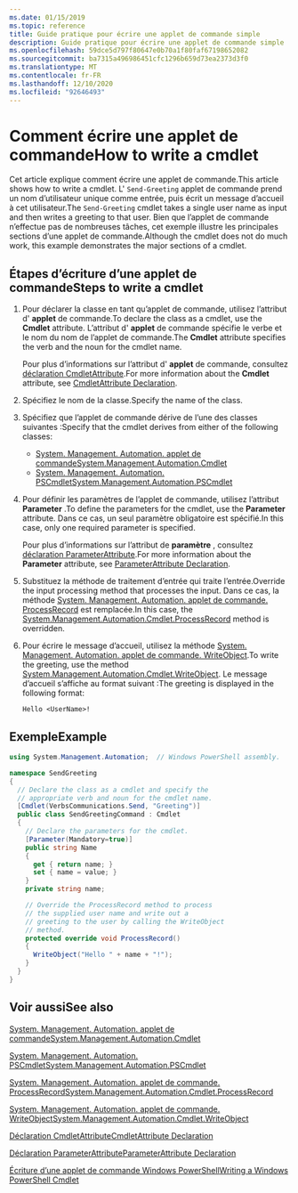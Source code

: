 ```yaml
---
ms.date: 01/15/2019
ms.topic: reference
title: Guide pratique pour écrire une applet de commande simple
description: Guide pratique pour écrire une applet de commande simple
ms.openlocfilehash: 59dce5d797f80647e0b70a1f80faf67198652082
ms.sourcegitcommit: ba7315a496986451cfc1296b659d73ea2373d3f0
ms.translationtype: MT
ms.contentlocale: fr-FR
ms.lasthandoff: 12/10/2020
ms.locfileid: "92646493"
---
```

# <a name="how-to-write-a-cmdlet"></a><span data-ttu-id="658ad-103">Comment écrire une applet de commande</span><span class="sxs-lookup"><span data-stu-id="658ad-103">How to write a cmdlet</span></span>

<span data-ttu-id="658ad-104">Cet article explique comment écrire une applet de commande.</span><span class="sxs-lookup"><span data-stu-id="658ad-104">This article shows how to write a cmdlet.</span></span> <span data-ttu-id="658ad-105">L' `Send-Greeting` applet de commande prend un nom d’utilisateur unique comme entrée, puis écrit un message d’accueil à cet utilisateur.</span><span class="sxs-lookup"><span data-stu-id="658ad-105">The `Send-Greeting` cmdlet takes a single user name as input and then writes a greeting to that user.</span></span> <span data-ttu-id="658ad-106">Bien que l’applet de commande n’effectue pas de nombreuses tâches, cet exemple illustre les principales sections d’une applet de commande.</span><span class="sxs-lookup"><span data-stu-id="658ad-106">Although the cmdlet does not do much work, this example demonstrates the major sections of a cmdlet.</span></span>

## <a name="steps-to-write-a-cmdlet"></a><span data-ttu-id="658ad-107">Étapes d’écriture d’une applet de commande</span><span class="sxs-lookup"><span data-stu-id="658ad-107">Steps to write a cmdlet</span></span>

1. <span data-ttu-id="658ad-108">Pour déclarer la classe en tant qu’applet de commande, utilisez l’attribut d' **applet** de commande.</span><span class="sxs-lookup"><span data-stu-id="658ad-108">To declare the class as a cmdlet, use the **Cmdlet** attribute.</span></span> <span data-ttu-id="658ad-109">L’attribut d' **applet** de commande spécifie le verbe et le nom du nom de l’applet de commande.</span><span class="sxs-lookup"><span data-stu-id="658ad-109">The **Cmdlet** attribute specifies the verb and the noun for the cmdlet name.</span></span>

   <span data-ttu-id="658ad-110">Pour plus d’informations sur l’attribut d' **applet** de commande, consultez [déclaration CmdletAttribute](cmdlet-attribute-declaration.md).</span><span class="sxs-lookup"><span data-stu-id="658ad-110">For more information about the **Cmdlet** attribute, see [CmdletAttribute Declaration](cmdlet-attribute-declaration.md).</span></span>

2. <span data-ttu-id="658ad-111">Spécifiez le nom de la classe.</span><span class="sxs-lookup"><span data-stu-id="658ad-111">Specify the name of the class.</span></span>

3. <span data-ttu-id="658ad-112">Spécifiez que l’applet de commande dérive de l’une des classes suivantes :</span><span class="sxs-lookup"><span data-stu-id="658ad-112">Specify that the cmdlet derives from either of the following classes:</span></span>

   * [<span data-ttu-id="658ad-113">System. Management. Automation. applet de commande</span><span class="sxs-lookup"><span data-stu-id="658ad-113">System.Management.Automation.Cmdlet</span></span>](/dotnet/api/System.Management.Automation.Cmdlet)
   * [<span data-ttu-id="658ad-114">System. Management. Automation. PSCmdlet</span><span class="sxs-lookup"><span data-stu-id="658ad-114">System.Management.Automation.PSCmdlet</span></span>](/dotnet/api/System.Management.Automation.PSCmdlet)

4. <span data-ttu-id="658ad-115">Pour définir les paramètres de l’applet de commande, utilisez l’attribut **Parameter** .</span><span class="sxs-lookup"><span data-stu-id="658ad-115">To define the parameters for the cmdlet, use the **Parameter** attribute.</span></span> <span data-ttu-id="658ad-116">Dans ce cas, un seul paramètre obligatoire est spécifié.</span><span class="sxs-lookup"><span data-stu-id="658ad-116">In this case, only one required parameter is specified.</span></span>

   <span data-ttu-id="658ad-117">Pour plus d’informations sur l’attribut de **paramètre** , consultez [déclaration ParameterAttribute](parameter-attribute-declaration.md).</span><span class="sxs-lookup"><span data-stu-id="658ad-117">For more information about the **Parameter** attribute, see [ParameterAttribute Declaration](parameter-attribute-declaration.md).</span></span>

5. <span data-ttu-id="658ad-118">Substituez la méthode de traitement d’entrée qui traite l’entrée.</span><span class="sxs-lookup"><span data-stu-id="658ad-118">Override the input processing method that processes the input.</span></span> <span data-ttu-id="658ad-119">Dans ce cas, la méthode [System. Management. Automation. applet de commande. ProcessRecord](/dotnet/api/System.Management.Automation.Cmdlet.ProcessRecord) est remplacée.</span><span class="sxs-lookup"><span data-stu-id="658ad-119">In this case, the [System.Management.Automation.Cmdlet.ProcessRecord](/dotnet/api/System.Management.Automation.Cmdlet.ProcessRecord) method is overridden.</span></span>

6. <span data-ttu-id="658ad-120">Pour écrire le message d’accueil, utilisez la méthode [System. Management. Automation. applet de commande. WriteObject](/dotnet/api/System.Management.Automation.Cmdlet.WriteObject).</span><span class="sxs-lookup"><span data-stu-id="658ad-120">To write the greeting, use the method [System.Management.Automation.Cmdlet.WriteObject](/dotnet/api/System.Management.Automation.Cmdlet.WriteObject).</span></span>
   <span data-ttu-id="658ad-121">Le message d’accueil s’affiche au format suivant :</span><span class="sxs-lookup"><span data-stu-id="658ad-121">The greeting is displayed in the following format:</span></span>

   ```Output
   Hello <UserName>!
   ```

## <a name="example"></a><span data-ttu-id="658ad-122">Exemple</span><span class="sxs-lookup"><span data-stu-id="658ad-122">Example</span></span>

```csharp
using System.Management.Automation;  // Windows PowerShell assembly.

namespace SendGreeting
{
  // Declare the class as a cmdlet and specify the
  // appropriate verb and noun for the cmdlet name.
  [Cmdlet(VerbsCommunications.Send, "Greeting")]
  public class SendGreetingCommand : Cmdlet
  {
    // Declare the parameters for the cmdlet.
    [Parameter(Mandatory=true)]
    public string Name
    {
      get { return name; }
      set { name = value; }
    }
    private string name;

    // Override the ProcessRecord method to process
    // the supplied user name and write out a
    // greeting to the user by calling the WriteObject
    // method.
    protected override void ProcessRecord()
    {
      WriteObject("Hello " + name + "!");
    }
  }
}
```

## <a name="see-also"></a><span data-ttu-id="658ad-123">Voir aussi</span><span class="sxs-lookup"><span data-stu-id="658ad-123">See also</span></span>

[<span data-ttu-id="658ad-124">System. Management. Automation. applet de commande</span><span class="sxs-lookup"><span data-stu-id="658ad-124">System.Management.Automation.Cmdlet</span></span>](/dotnet/api/System.Management.Automation.Cmdlet)

[<span data-ttu-id="658ad-125">System. Management. Automation. PSCmdlet</span><span class="sxs-lookup"><span data-stu-id="658ad-125">System.Management.Automation.PSCmdlet</span></span>](/dotnet/api/System.Management.Automation.PSCmdlet)

[<span data-ttu-id="658ad-126">System. Management. Automation. applet de commande. ProcessRecord</span><span class="sxs-lookup"><span data-stu-id="658ad-126">System.Management.Automation.Cmdlet.ProcessRecord</span></span>](/dotnet/api/System.Management.Automation.Cmdlet.ProcessRecord)

[<span data-ttu-id="658ad-127">System. Management. Automation. applet de commande. WriteObject</span><span class="sxs-lookup"><span data-stu-id="658ad-127">System.Management.Automation.Cmdlet.WriteObject</span></span>](/dotnet/api/System.Management.Automation.Cmdlet.WriteObject)

[<span data-ttu-id="658ad-128">Déclaration CmdletAttribute</span><span class="sxs-lookup"><span data-stu-id="658ad-128">CmdletAttribute Declaration</span></span>](cmdlet-attribute-declaration.md)

[<span data-ttu-id="658ad-129">Déclaration ParameterAttribute</span><span class="sxs-lookup"><span data-stu-id="658ad-129">ParameterAttribute Declaration</span></span>](parameter-attribute-declaration.md)

[<span data-ttu-id="658ad-130">Écriture d’une applet de commande Windows PowerShell</span><span class="sxs-lookup"><span data-stu-id="658ad-130">Writing a Windows PowerShell Cmdlet</span></span>](writing-a-windows-powershell-cmdlet.md)

